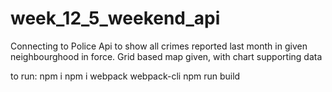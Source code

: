 # week_12_5_weekend_api
Connecting to Police Api to show all crimes reported last month in given neighbourghood in force. Grid based map given,
with chart supporting data


to run:
npm i
npm i webpack webpack-cli
npm run build
